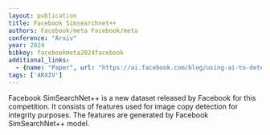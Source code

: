 ```yaml
---
layout: publication
title: Facebook Simsearchnet++
authors: Facebook/meta Facebook/meta
conference: "Arxiv"
year: 2024
bibkey: facebookmeta2024facebook
additional_links:
  - {name: "Paper", url: "https://ai.facebook.com/blog/using-ai-to-detect-covid-19-misinformation-and-exploitative-content"}
tags: ['ARXIV']
---
```

<p>Facebook SimSearchNet++ is a new dataset released by Facebook for
this competition. It consists of features used for image copy detection
for integrity purposes. The features are generated by Facebook
SimSearchNet++ model.</p>
